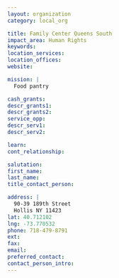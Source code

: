 ```yaml
---
layout: organization
category: local_org

title: Family Center Queens South
impact_area: Human Rights
keywords: 
location_services: 
location_offices: 
website: 

mission: |
  Food pantry

cash_grants: 
descr_grants1: 
descr_grants2: 
service_opp: 
descr_serv1: 
descr_serv2: 

learn: 
cont_relationship: 

salutation: 
first_name: 
last_name: 
title_contact_person: 

address: |
  90-39 189th Street  
  Hollis NY 11423
lat: 40.712102
lng: -73.770532
phone: 718-479-8791
ext: 
fax: 
email: 
preferred_contact: 
contact_person_intro: 
---
```

